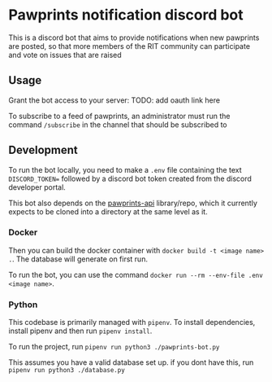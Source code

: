 # Pawprints notification discord bot
This is a discord bot that aims to provide notifications when new pawprints are posted, so that more members of the RIT community can participate and vote on issues that are raised

## Usage
Grant the bot access to your server:
TODO: add oauth link here


To subscribe to a feed of pawprints, an administrator must run the command `/subscribe` in the channel that should be subscribed to


## Development

To run the bot locally, you need to make a `.env` file containing the text `DISCORD_TOKEN=` followed by a discord bot token created from the discord developer portal.

This bot also depends on the [pawprints-api](https://github.com/MoralCode/pawprints-api) library/repo, which it currently expects to be cloned into a directory at the same level as it.

### Docker
Then you can build the docker container with `docker build -t <image name> .`. The database will generate on first run.

To run the bot, you can use the command `docker run --rm --env-file .env <image name>`.


### Python

This codebase is primarily managed with `pipenv`. To install dependencies, install pipenv and then run `pipenv install`. 

To run the project, run `pipenv run python3 ./pawprints-bot.py`

This assumes you have a valid database set up. if you dont have this, run `pipenv run python3 ./database.py`




